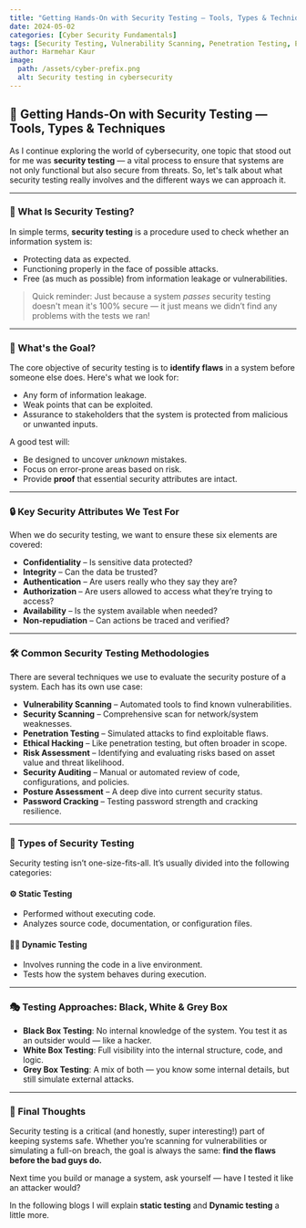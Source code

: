 ```yaml
---
title: "Getting Hands-On with Security Testing — Tools, Types & Techniques"
date: 2024-05-02
categories: [Cyber Security Fundamentals]
tags: [Security Testing, Vulnerability Scanning, Penetration Testing, Ethical Hacking, InfoSec Testing]
author: Harmehar Kaur
image:
  path: /assets/cyber-prefix.png
  alt: Security testing in cybersecurity
---
```


## 🔐 Getting Hands-On with Security Testing — Tools, Types & Techniques

As I continue exploring the world of cybersecurity, one topic that stood out for me was **security testing** — a vital process to ensure that systems are not only functional but also secure from threats. So, let's talk about what security testing really involves and the different ways we can approach it.

---

### 🧪 What Is Security Testing?

In simple terms, **security testing** is a procedure used to check whether an information system is:
- Protecting data as expected.
- Functioning properly in the face of possible attacks.
- Free (as much as possible) from information leakage or vulnerabilities.

> Quick reminder: Just because a system *passes* security testing doesn't mean it's 100% secure — it just means we didn’t find any problems with the tests we ran!

---

### 🎯 What's the Goal?

The core objective of security testing is to **identify flaws** in a system before someone else does. Here's what we look for:
- Any form of information leakage.
- Weak points that can be exploited.
- Assurance to stakeholders that the system is protected from malicious or unwanted inputs.

A good test will:
- Be designed to uncover *unknown* mistakes.
- Focus on error-prone areas based on risk.
- Provide **proof** that essential security attributes are intact.

---

### 🔒 Key Security Attributes We Test For

When we do security testing, we want to ensure these six elements are covered:

- **Confidentiality** – Is sensitive data protected?
- **Integrity** – Can the data be trusted?
- **Authentication** – Are users really who they say they are?
- **Authorization** – Are users allowed to access what they’re trying to access?
- **Availability** – Is the system available when needed?
- **Non-repudiation** – Can actions be traced and verified?

---

### 🛠️ Common Security Testing Methodologies

There are several techniques we use to evaluate the security posture of a system. Each has its own use case:

- **Vulnerability Scanning** – Automated tools to find known vulnerabilities.
- **Security Scanning** – Comprehensive scan for network/system weaknesses.
- **Penetration Testing** – Simulated attacks to find exploitable flaws.
- **Ethical Hacking** – Like penetration testing, but often broader in scope.
- **Risk Assessment** – Identifying and evaluating risks based on asset value and threat likelihood.
- **Security Auditing** – Manual or automated review of code, configurations, and policies.
- **Posture Assessment** – A deep dive into current security status.
- **Password Cracking** – Testing password strength and cracking resilience.

---

### 🧬 Types of Security Testing

Security testing isn’t one-size-fits-all. It’s usually divided into the following categories:

#### ⚙️ Static Testing
- Performed without executing code.
- Analyzes source code, documentation, or configuration files.

#### 🏃‍♂️ Dynamic Testing
- Involves running the code in a live environment.
- Tests how the system behaves during execution.

---

### 🎭 Testing Approaches: Black, White & Grey Box

- **Black Box Testing**: No internal knowledge of the system. You test it as an outsider would — like a hacker.
- **White Box Testing**: Full visibility into the internal structure, code, and logic.
- **Grey Box Testing**: A mix of both — you know some internal details, but still simulate external attacks.

---

### 🧩 Final Thoughts

Security testing is a critical (and honestly, super interesting!) part of keeping systems safe. Whether you’re scanning for vulnerabilities or simulating a full-on breach, the goal is always the same: **find the flaws before the bad guys do.**

Next time you build or manage a system, ask yourself — have I tested it like an attacker would?

In the following blogs I will explain **static testing** and **Dynamic testing** a little more.
